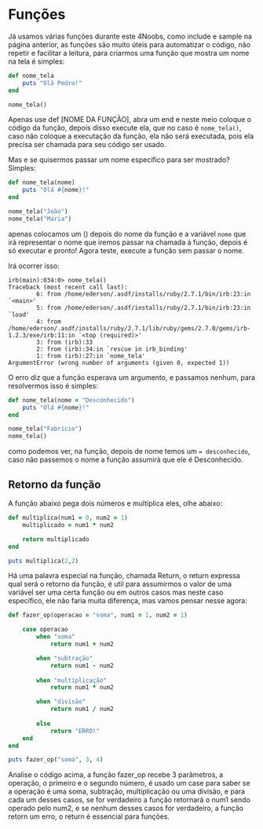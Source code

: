# Funções

Já usamos várias funções durante este 4Noobs, como include e sample na página anterior, as funções são muito úteis para automatizar o código, não repetir e facilitar a leitura, para criarmos uma função que mostra um nome na tela é simples:

```ruby
def nome_tela
    puts "Olá Pedro!"
end

nome_tela()
```

Apenas use def [NOME DA FUNÇÃO], abra um end e neste meio coloque o código da função, depois disso execute ela, que no caso é ``nome_tela()``, caso não coloque a executação da função, ela não será executada, pois ela precisa ser chamada para seu código ser usado.

Mas e se quisermos passar um nome específico para ser mostrado? Simples:

```ruby
def nome_tela(nome)
    puts "Olá #{nome}!"
end

nome_tela("João")
nome_tela("Maria")
```

apenas colocamos um () depois do nome da função e a variável ``nome`` que irá representar o nome que iremos passar na chamada á função, depois é só executar e pronto! Agora teste, execute a função sem passar o nome.

Irá ocorrer isso:

```
irb(main):034:0> nome_tela()
Traceback (most recent call last):
        6: from /home/ederson/.asdf/installs/ruby/2.7.1/bin/irb:23:in `<main>'
        5: from /home/ederson/.asdf/installs/ruby/2.7.1/bin/irb:23:in `load'
        4: from /home/ederson/.asdf/installs/ruby/2.7.1/lib/ruby/gems/2.7.0/gems/irb-1.2.3/exe/irb:11:in `<top (required)>'
        3: from (irb):33
        2: from (irb):34:in `rescue in irb_binding'
        1: from (irb):27:in `nome_tela'
ArgumentError (wrong number of arguments (given 0, expected 1))
```

O erro diz que a função esperava um argumento, e passamos nenhum, para resolvermos isso é simples:

```ruby
def nome_tela(nome = "Desconhecido")
    puts "Olá #{nome}!"
end

nome_tela("Fabricio")
nome_tela()
```

como podemos ver, na função, depois de nome temos um ``= desconhecido``, caso não passemos o nome a função assumirá que ele é Desconhecido.

## Retorno da função

A função abaixo pega dois números e multiplica eles, olhe abaixo:

```ruby
def multiplica(num1 = 0, num2 = 1)
    multiplicado = num1 * num2

    return multiplicado
end

puts multiplica(2,2)
```

Há uma palavra especial na função, chamada Return, o return expressa qual será o retorno da função, é util para assumirmos o valor de uma variável ser uma certa função ou em outros casos mas neste caso específico, ele não faria muita diferença, mas vamos pensar nesse agora:

```ruby
def fazer_op(operacao = "soma", num1 = 1, num2 = 1)

    case operacao
        when "soma"
            return num1 + num2

        when "subtração"
            return num1 - num2
        
        when "multiplicação"
            return num1 * num2

        when "divisão"
            return num1 / num2
        
        else
            return "ERRO!"
    end
end

puts fazer_op("soma", 3, 4)
```

Analise o código acima, a função fazer_op recebe 3 parâmetros, a operação, o primeiro e o segundo número, é usado um case para saber se a operação é uma soma, subtração, multiplicação ou uma divisão, e para cada um desses casos, se for verdadeiro a função retornará o num1 sendo operado pelo num2, e se nenhum desses casos for verdadeiro, a função retorn um erro, o return é essencial para funções.
